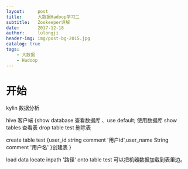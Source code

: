 ```yaml
---
layout:     post
title:      大数据Hadoop学习二
subtitle:   Zookeeper详解
date:       2017-12-18
author:     lulongji
header-img: img/post-bg-2015.jpg
catalog: true
tags:
    - 大数据
    - Hadoop
---
```


# 开始
kylin 数据分析

hive 客户端  {show database 查看数据库 、use default; 使用数据库 show tables 查看表   drop  table test 删除表

create table test {user_id string comment '用户id',user_name String comment '用户名' }创建表  }


load data  locate inpath '路径'  onto table  test  可以把机器数据加载到表里边。


